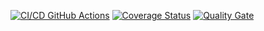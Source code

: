 [![CI/CD GitHub Actions](https://github.com/SehaBoss/lab2/actions/workflows/test-action.yml/badge.svg)](https://github.com/SehaBoss/lab2/actions/workflows/test-action.yml)
[![Coverage Status](https://coveralls.io/github/SehaBoss/lab2/badge.svg?branch=master)](https://coveralls.io/github/SehaBoss/lab2?branch=master)
[![Quality Gate](https://sonarcloud.io/api/project_badges/measure?project=SehaBoss_lab2&metric=alert_status)](https://sonarcloud.io/project/dashboard?id=SehaBoss_lab2)
